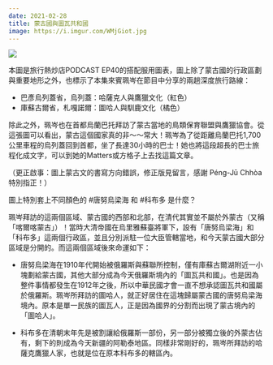 ```yaml
---
date: 2021-02-28
title: 蒙古國與圖瓦共和國
image: https://i.imgur.com/WMjGiot.jpg
---
```


![](https://i.imgur.com/WMjGiot.jpg)

本圖是旅行熱炒店PODCAST EP40的搭配服用圖表，圖上除了蒙古國的行政區劃與重要地形之外，也標示了本集來賓珮岑在節目中分享的兩趟深度旅行路線：

- 巴彥烏列蓋省，烏列蓋：哈薩克人與鷹獵文化（紅色）
- 庫蘇古爾省，札嘎諾爾：圖哈人與馴鹿文化（橘色）

除此之外，珮岑也在首都烏蘭巴托拜訪了蒙古當地的鳥類保育聯盟與鷹獵協會。從這張圖可以看出，蒙古這個國家真的非～～常大！珮岑為了從距離烏蘭巴托1,700公里車程的烏列蓋回到首都，坐了長達30小時的巴士！她也將這段超長的巴士旅程化成文字，可以到她的Matters或方格子上去找這篇文章。

（更正啟事：圖上蒙古文的書寫方向錯誤，修正版見留言，感謝 Péng-Jū Chhòa 特別指正！）

圖上特別套上不同顏色的 #唐努烏梁海 和 #科布多 是什麼？

珮岑拜訪的這兩個區域、蒙古國的西部和北部，在清代其實並不屬於外蒙古（又稱「喀爾喀蒙古」）！當時大清帝國在烏里雅蘇臺將軍下，設有「唐努烏梁海」和「科布多」這兩個行政區，並且分別派駐一位大臣管轄當地，和今天蒙古國大部分區域是分開的。而這兩個區域後來命運如下：

- 唐努烏梁海在1910年代開始被俄羅斯與蘇聯所控制，僅有庫蘇古爾湖附近一小塊劃給蒙古國，其他大部分成為今天俄羅斯境內的「圖瓦共和國」。也是因為整件事情都發生在1912年之後，所以中華民國才會一直不想承認圖瓦共和國屬於俄羅斯。珮岑所拜訪的圖哈人，就正好居住在這塊歸屬蒙古國的唐努烏梁海境內。原本是單一民族的圖瓦人，正是因為國界的分割而出現了蒙古境內的「圖哈人」。

- 科布多在清朝末年先是被割讓給俄羅斯一部份，另一部分被獨立後的外蒙古佔有，剩下的則成為今天新疆的阿勒泰地區。同樣非常剛好的，珮岑所拜訪的哈薩克鷹獵人家，也就是位在原本科布多的轄區內。
